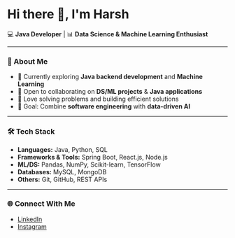 # Hi there 👋, I'm Harsh  

💻 **Java Developer** | 📊 **Data Science & Machine Learning Enthusiast**  

---

### 🚀 About Me  
- 🌱 Currently exploring **Java backend development** and **Machine Learning**  
- 🤝 Open to collaborating on **DS/ML projects** & **Java applications**  
- 🧩 Love solving problems and building efficient solutions  
- 🎯 Goal: Combine **software engineering** with **data-driven AI**  

---

### 🛠️ Tech Stack  
- **Languages:** Java, Python, SQL  
- **Frameworks & Tools:** Spring Boot, React.js, Node.js  
- **ML/DS:** Pandas, NumPy, Scikit-learn, TensorFlow  
- **Databases:** MySQL, MongoDB  
- **Others:** Git, GitHub, REST APIs  
 

---

### 🌐 Connect With Me  
- [LinkedIn](https://www.linkedin.com/in/harsh-konde-397a71295?utm_source=share&utm_campaign=share_via&utm_content=profile&utm_medium=android_app)  
- [Instagram](https://www.instagram.com/harrrshhh.12?igsh=aTh2YTFqNXFsZGY5)  

